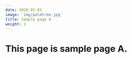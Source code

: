 ```yaml
---
date: 2020-05-01
image: 'img/palmtree.jpg'
title: Sample page A
weight: 1
---
```



# This page is sample page A.
